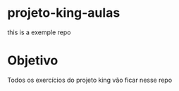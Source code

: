 # projeto-king-aulas
this is a exemple repo

# Objetivo
Todos os exercícios do projeto king vão ficar nesse repo